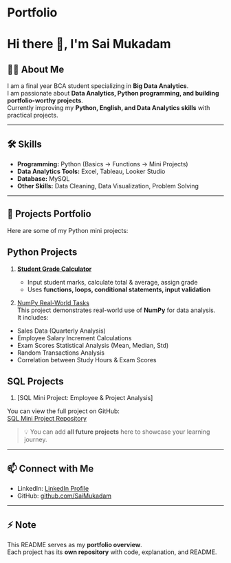 # Portfolio

# Hi there 👋, I'm Sai Mukadam

## 👨‍💻 About Me
I am a final year BCA student specializing in **Big Data Analytics**.  
I am passionate about **Data Analytics, Python programming, and building portfolio-worthy projects**.  
Currently improving my **Python, English, and Data Analytics skills** with practical projects.

---

## 🛠 Skills
- **Programming:** Python (Basics → Functions → Mini Projects)  
- **Data Analytics Tools:** Excel, Tableau, Looker Studio  
- **Database:** MySQL  
- **Other Skills:** Data Cleaning, Data Visualization, Problem Solving  

---

## 📂 Projects Portfolio
Here are some of my Python mini projects:


## Python Projects
1. [**Student Grade Calculator**](https://github.com/SaiMukadam/Student_Grade_Calculator)  
   - Input student marks, calculate total & average, assign grade  
   - Uses **functions, loops, conditional statements, input validation**

2. [NumPy Real-World Tasks](https://github.com/saimukadam/NumPy-Practice)  
  This project demonstrates real-world use of **NumPy** for data analysis.  
  It includes:
  - Sales Data (Quarterly Analysis)  
  - Employee Salary Increment Calculations  
  - Exam Scores Statistical Analysis (Mean, Median, Std)  
  - Random Transactions Analysis  
  - Correlation between Study Hours & Exam Scores  

## SQL Projects
1. [SQL Mini Project: Employee & Project Analysis]

You can view the full project on GitHub:  
[SQL Mini Project Repository](https://github.com/saimukadam/SQL_Employee_Project)


> 💡 You can add **all future projects** here to showcase your learning journey.

---

## 📫 Connect with Me
- LinkedIn: [LinkedIn Profile](https://www.linkedin.com/in/sai-mukadam-54a416267/)  
- GitHub: [github.com/SaiMukadam](https://github.com/SaiMukadam)  

---

## ⚡ Note
This README serves as my **portfolio overview**.  
Each project has its **own repository** with code, explanation, and README.
